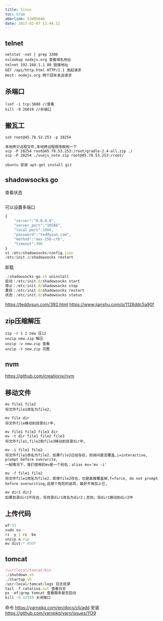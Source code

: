 ```yaml
---
title: linux
toc: true
abbrlink: 53d0684b
date: 2017-02-07 11:44:11
---
```


## telnet
```
netstat -nat | grep 3306
nslookup nodejs.org 查看域名地址
telnet 192.168.1.1 80 链接地址
GET /api/http.html HTTP/1.1 发起请求 
Host: nodejs.org 两个回车发送请求 
```

## 杀端口
```
lsof -i tcp:3888 //查看
kill -9 26019 //杀端口
```

## 搬瓦工
```
ssh root@45.78.53.253 -p 28254

本地拷贝远程文件,本地拷远程顺序颠倒一下
scp -P 28254 root@45.78.53.253:/root/gradle-2.4-all.zip ./
scp -P 28254 ./vuejs_note.zip root@45.78.53.253:/root/

ubuntu 安装 apt-get install git
```

## shadowsocks go
查看状态

```js

```

可以设置多端口
```js
{
    "server":"0.0.0.0",
    "server_port":"10586",
    "local_port":1080,
    "password":"teddysun.com",
    "method":"aes-256-cfb",
    "timeout":300
}
vi /etc/shadowsocks/config.json
/etc/init.d/shadowsocks restart
```

卸载
```js
./shadowsocks-go.sh uninstall
启动：/etc/init.d/shadowsocks start
停止：/etc/init.d/shadowsocks stop
重启：/etc/init.d/shadowsocks restart
状态：/etc/init.d/shadowsocks status
```

https://teddysun.com/392.html
https://www.jianshu.com/p/1128ddc5a90f

## zip压缩解压
```
zip -r 1 2 new 压12
unzip new.zip 解压
unzip -v new.zip 查看
unzip -t new.zip 完整
```

## nvm
https://github.com/creationix/nvm

## 移动文件
```
mv file1 file2
将文件file1改名为file2,

mv file dir
将文件file移动到目录dir中,

mv file1 file2 file3 dir
mv -t dir file1 file2 file3
将文件file1,file2和file3移动到目录dir中,

mv -i file1 file2
将文件file1改名为file2，如果file2已经存在，则询问是否覆盖,i=interactive, prompt before overwrite,
一般情况下，我们使用的mv是一个别名：alias mv='mv -i'

mv -f file1 file2
将文件file1改名为file2，即使file2存在，也是直接覆盖掉,f=force, do not prompt before overwriting,这是个危险的选项，最好不用加上它,

mv dir1 dir2
如果目录dir2不存在，将目录dir1改名为dir2；否则，将dir1移动到dir2中
```

## 上传代码
```js
wf-53
sudo su -
rz -y | rz -be
unzip a.zip
mv dist/* ROOT
```

## tomcat
```js
/usr/local/tomcat/bin
./shutdown.sh
./startup.sh
/usr/local/tomcat/logs 日志目录
tail -f catalina.out 查看日志
ps -ef|grep tomcat 查看服务是否启动
kill -9 15559 关闭端口
```

命令
https://yarnpkg.com/en/docs/cli/add
安装
https://github.com/yarnpkg/yarn/issues/1139